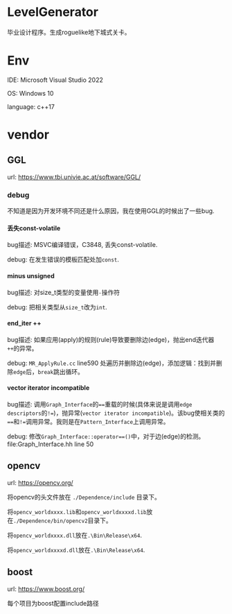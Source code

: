 # LevelGenerator
毕业设计程序。生成roguelike地下城式关卡。

# Env

IDE: Microsoft Visual Studio 2022

OS: Windows 10

language: c++17

# vendor

## GGL

url: https://www.tbi.univie.ac.at/software/GGL/

### debug

不知道是因为开发环境不同还是什么原因，我在使用GGL的时候出了一些bug.

#### 丢失const-volatile

bug描述: MSVC编译错误，C3848, 丢失const-volatile.

debug: 在发生错误的模板匹配处加`const`.

#### minus unsigned

bug描述: 对size_t类型的变量使用`-`操作符

debug: 把相关类型从`size_t`改为`int`.

#### end_iter ++

bug描述: 如果应用(apply)的规则(rule)导致要删除边(edge)，抛出end迭代器`++`的异常。

debug: `MR_ApplyRule.cc` line590 处遍历并删除边(edge)，添加逻辑：找到并删除`edge`后，`break`跳出循环。

#### vector iterator incompatible

bug描述: 调用`Graph_Interface`的`==`重载的时候(具体来说是调用`edge descriptors`的`!=`)，抛异常(`vector iterator incompatible`)。该bug使相关类的`==`和`!=`调用异常。我则是在`Pattern_Interface`上调用异常。

debug: 修改`Graph_Interface::operator==()`中，对于边(edge)的检测。file:Graph_Interface.hh line 50

## opencv

url: https://opencv.org/

将opencv的头文件放在 `./Dependence/include` 目录下。

将`opencv_worldxxxx.lib`和`opencv_worldxxxxd.lib`放在`./Dependence/bin/opencv2`目录下。

将`opencv_worldxxxx.dll`放在`.\Bin\Release\x64`.

将`opencv_worldxxxxd.dll`放在`.\Bin\Release\x64`.

## boost

url: https://www.boost.org/

每个项目为boost配置include路径

